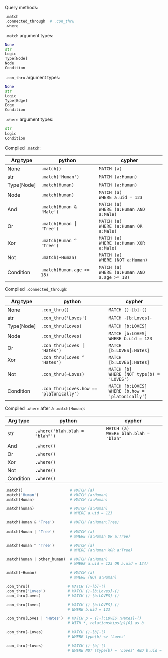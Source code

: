 Query methods:

```python
.match
.connected_through  # .con_thru
.where
```

`.match` argument types:
```python
None
str
Logic
Type[Node]
Node
Condition
```

`.con_thru` argument types:
```python
None
str
Logic
Type[Edge]
Edge
Condition
```

`.where` argument types:
```python
str
Logic
Condition
```

Compiled `.match`:

|Arg type|python|cypher|
|---|---|---|
|None|`.match()`|`MATCH (a)`|
|str|`.match('Human')`|`MATCH (a:Human)`|
|Type[Node]|`.match(Human)`|`MATCH (a:Human)`|
|Node|`.match(human)`|`MATCH (a)`<br/>`WHERE a.uid = 123`|
|And|`.match(Human & 'Male')`|`MATCH (a)`<br/>`WHERE (a:Human AND a:Male)`|
|Or|`.match(Human ⎮ 'Tree')`|`MATCH (a)`<br/>`WHERE (a:Human OR a:Male)`|
|Xor|`.match(Human ^ 'Tree')`|`MATCH (a)`<br/>`WHERE (a:Human XOR a:Male)`|
|Not|`.match(~Human)`|`MATCH (a)`<br/>`WHERE (NOT a:Human)`|
|Condition|`.match(Human.age >= 18)`|`MATCH (a)`<br/>`WHERE (a:Human AND a.age >= 18)`|

Compiled `.connected_through`:

|Arg type|python|cypher|
|---|---|---|
|None|`.con_thru()`|`MATCH ()-[b]-()`|
|str|`.con_thru('Loves')`|`MATCH -[b:Loves]-`|
|Type[Node]|`.con_thru(Loves)`|`MATCH [b:LOVES]`|
|Node|`.con_thru(loves)`|`MATCH [b:LOVES]`<br/>`WHERE b.uid = 123`|
|Or|`.con_thru(Loves ⎮ 'Hates')`|`MATCH [b:LOVES⎮:Hates]`|
|Xor|`.con_thru(Loves ^ 'Hates')`|`MATCH [b:LOVES⎮:Hates]`|
|Not|`.con_thru(~Loves)`|`MATCH [b]`<br/>`WHERE (NOT type(b) = 'LOVES')`|
|Condition|`.con_thru(Loves.how == 'platonically')`|`MATCH [b:LOVES]`<br/>`WHERE (b.how = 'platonically')`|

Compiled `.where` after a `.match(Human)`:

|Arg type|python|cypher|
|---|---|---|
|str|`.where('blah.blah = "blah"')`|`MATCH (a)`<br/>`WHERE blah.blah = "blah"`|
|And|`.where()`||
|Or|`.where()`||
|Xor|`.where()`||
|Not|`.where()`||
|Condition|`.where()`||

```python
.match()                     # MATCH (a)
.match('Human')              # MATCH (a:Human)
.match(Human)                # MATCH (a:Human)

.match(human)                # MATCH (a:Human)
                             # WHERE a.uid = 123

.match(Human & 'Tree')       # MATCH (a:Human:Tree)

.match(Human | 'Tree')       # MATCH (a)
                             # WHERE (a:Human OR a:Tree)

.match(Human ^ 'Tree')       # MATCH (a)
                             # WHERE (a:Human XOR a:Tree)

.match(human | other_human)  # MATCH (a:Human)
                             # WHERE a.uid = 123 OR a.uid = 124)

.match(~Human)               # MATCH (a)
                             # WHERE (NOT a:Human)
```

```python
.con_thru()                 # MATCH ()-[b]-()
.con_thru('Loves')          # MATCH ()-[b:Loves]-()
.con_thru(Loves)            # MATCH ()-[b:LOVES]-()

.con_thru(loves)            # MATCH ()-[b:LOVES]-()
                            # WHERE b.uid = 123

.con_thru(Loves | 'Hates')  # MATCH p = ()-[:LOVES|:Hates]-()
                            # WITH *, relationships(p)[0] as b

.con_thru(~Loves)           # MATCH ()-[b]-()
                            # WHERE type(b) <> 'Loves'

.con_thru(~loves)           # MATCH ()-[b]-()
                            # WHERE NOT (type(b) = 'Loves' AND b.uid = 123)
```

